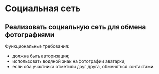 # Социальная сеть

 Реализовать социальную сеть для обмена фотографиями
-----

Функциональные требования:
- должна быть авторизация;
- использовать водяной знак на фотографии аватарки;
- если оба участника отметили друг друга, обменяться контактами.
